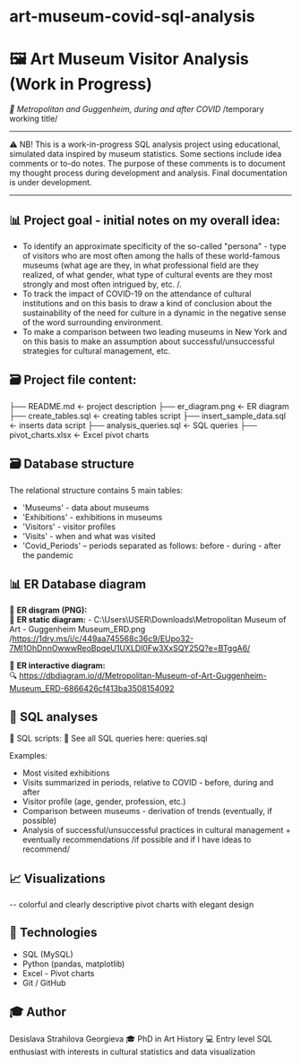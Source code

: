 # art-museum-covid-sql-analysis

# 🖼️ Art Museum Visitor Analysis (Work in Progress)

*📍 Metropolitan and Guggenheim, during and after COVID* /temporary working title/ 

________________________________________

⚠️ NB! This is a work-in-progress SQL analysis project using educational, simulated data inspired by museum statistics. Some sections include idea comments or to-do notes. The purpose of these comments is to document my thought process during development and analysis. Final documentation is under development.
________________________________________


## 📊 Project goal - initial notes on my overall idea:
- To identify an approximate specificity of the so-called "persona" - type of visitors who are most often among the halls of these world-famous museums (what age are they, in what professional field are they realized, of what gender, what type of cultural events are they most strongly and most often intrigued by, etc. /.
- To track the impact of COVID-19 on the attendance of cultural institutions and on this basis to draw a kind of conclusion about the sustainability of the need for culture in a dynamic in the negative sense of the word surrounding environment.
- To make a comparison between two leading museums in New York and on this basis to make an assumption about successful/unsuccessful strategies for cultural management, etc.


## 🗃️ Project file content:
├── README.md               <- project description
├── er_diagram.png          <- ER diagram
├── create_tables.sql       <- creating tables script
├── insert_sample_data.sql  <- inserts data script
├── analysis_queries.sql    <- SQL queries
├── pivot_charts.xlsx       <- Excel pivot charts


## 🗃️ Database structure
The relational structure contains 5 main tables:
- 'Museums' - data about museums
- 'Exhibitions' - exhibitions in museums
- 'Visitors' - visitor profiles
- 'Visits' - when and what was visited
- 'Covid_Periods' – periods separated as follows: before - during - after the pandemic


## 📊 ER Database diagram
🧩 **ER disgram (PNG):**  
🔗 **ER static diagram:** - C:\Users\USER\Downloads\Metropolitan Museum of Art - Guggenheim Museum_ERD.png
/https://1drv.ms/i/c/449aa745568c36c9/EUpo32-7MI1OhDnnOwwwReoBpqeU1UXLDl0Fw3XxSQY25Q?e=BTggA6/


🔗 **ER interactive diagram:**  
🔍 https://dbdiagram.io/d/Metropolitan-Museum-of-Art-Guggenheim-Museum_ERD-6866426cf413ba3508154092


## 🧠 SQL analyses

📁 SQL scripts:
🔎 See all SQL queries here: queries.sql

Examples:
- Most visited exhibitions
- Visits summarized in periods, relative to COVID - before, during and after
- Visitor profile (age, gender, profession, etc.)
- Comparison between museums - derivation of trends (eventually, if possible)
- Analysis of successful/unsuccessful practices in cultural management + eventually recommendations /if possible and if I have ideas to recommend/


## 📈 Visualizations
-- colorful and clearly descriptive pivot charts with elegant design


## 🚀 Technologies
- SQL (MySQL)
- Python (pandas, matplotlib)
- Excel - Pivot charts 
- Git / GitHub


## 🎓 Author
Desislava Strahilova Georgieva 
🎓 PhD in Art History 
💻 Entry level SQL enthusiast with interests in cultural statistics and data visualization  
